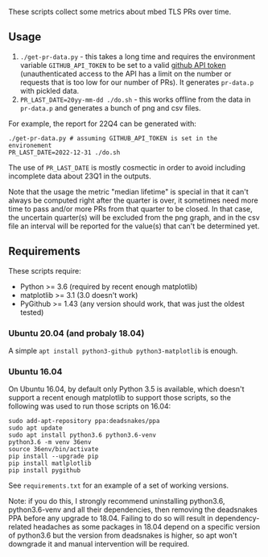 These scripts collect some metrics about mbed TLS PRs over time.

Usage
-----

1. `./get-pr-data.py` - this takes a long time and requires the environment
   variable `GITHUB_API_TOKEN` to be set to a valid [github API
token](https://help.github.com/en/github/authenticating-to-github/creating-a-personal-access-token) (unauthenticated access to the API has a limit on the number or requests that is too low for our number of PRs). It generates `pr-data.p` with pickled data.
2. `PR_LAST_DATE=20yy-mm-dd ./do.sh` - this works offline from the data in
   `pr-data.p` and generates a bunch of png and csv files.

For example, the report for 22Q4 can be generated with:
```
./get-pr-data.py # assuming GITHUB_API_TOKEN is set in the environement
PR_LAST_DATE=2022-12-31 ./do.sh
```
The use of `PR_LAST_DATE` is mostly cosmectic in order to avoid including
incomplete data about 23Q1 in the outputs.

Note that the usage the metric "median lifetime" is special in that it can't
always be computed right after the quarter is over, it sometimes need more
time to pass and/or more PRs from that quarter to be closed. In that case, the
uncertain quarter(s) will be excluded from the png graph, and in the csv file
an interval will be reported for the value(s) that can't be determined yet.

Requirements
------------

These scripts require:

- Python >= 3.6 (required by recent enough matplotlib)
- matplotlib >= 3.1 (3.0 doesn't work)
- PyGithub >= 1.43 (any version should work, that was just the oldest tested)

### Ubuntu 20.04 (and probaly 18.04)

A simple `apt install python3-github python3-matplotlib` is enough.

### Ubuntu 16.04

On Ubuntu 16.04, by default only Python 3.5 is available, which doesn't
support a recent enough matplotlib to support those scripts, so the following
was used to run those scripts on 16.04:

    sudo add-apt-repository ppa:deadsnakes/ppa
    sudo apt update
    sudo apt install python3.6 python3.6-venv
    python3.6 -m venv 36env
    source 36env/bin/activate
    pip install --upgrade pip
    pip install matlplotlib
    pip install pygithub

See `requirements.txt` for an example of a set of working versions.

Note: if you do this, I strongly recommend uninstalling python3.6,
python3.6-venv and all their dependencies, then removing the deadsnakes PPA
before any upgrade to 18.04. Failing to do so will result in
dependency-related headaches as some packages in 18.04 depend on a specific
version of python3.6 but the version from deadsnakes is higher, so apt won't
downgrade it and manual intervention will be required.
